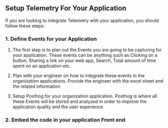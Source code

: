 ## Setup Telemetry For Your Application

If you are looking to integrate Telemetry with your application, you should follow these steps:

### 1. Define Events for your Application

1. The first step is to plan out the Events you are going to be capturing for your application. These events can be anything such as Clicking on a button, Sharing a link on your web app, Search, Total amount of time spent on an application etc.

2. Plan with your engineer on how to integrate these events in the organization applications. Provide the engineer with the excel sheet and the related information

3. Setup Posthog for your organization application. Posthog is where all these Events will be stored and analyzed in order to improve the application quality and the user experience

### 2. Embed the code in your application Front end